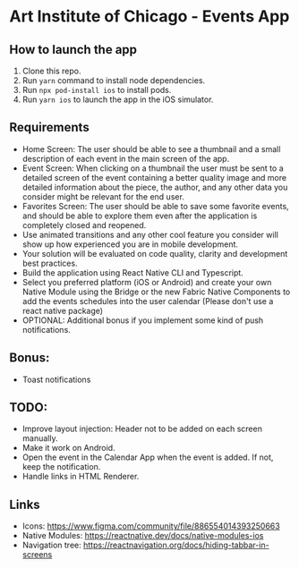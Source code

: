 # Art Institute of Chicago - Events App

## How to launch the app

1. Clone this repo.
2. Run `yarn` command to install node dependencies.
3. Run `npx pod-install ios` to install pods.
4. Run `yarn ios` to launch the app in the iOS simulator.

## Requirements

- Home Screen: The user should be able to see a thumbnail and a small description of each event in the main screen of the app.
- Event Screen: When clicking on a thumbnail the user must be sent to a detailed screen of the event containing a better quality image and more detailed information about the piece, the author, and any other data you consider might be relevant for the end user.
- Favorites Screen: The user should be able to save some favorite events, and should be able to explore them even after the application is completely closed and reopened.
- Use animated transitions and any other cool feature you consider will show up how experienced you are in mobile development.
- Your solution will be evaluated on code quality, clarity and development best practices.
- Build the application using React Native CLI and Typescript.
- Select you preferred platform (iOS or Android) and create your own Native Module using the Bridge or the new Fabric Native Components to add the events schedules into the user calendar (Please don't use a react native package)
- OPTIONAL: Additional bonus if you implement some kind of push notifications.

## Bonus:

- Toast notifications

## TODO:

- Improve layout injection: Header not to be added on each screen manually.
- Make it work on Android.
- Open the event in the Calendar App when the event is added. If not, keep the notification.
- Handle links in HTML Renderer.

## Links

- Icons: https://www.figma.com/community/file/886554014393250663
- Native Modules: https://reactnative.dev/docs/native-modules-ios
- Navigation tree: https://reactnavigation.org/docs/hiding-tabbar-in-screens
